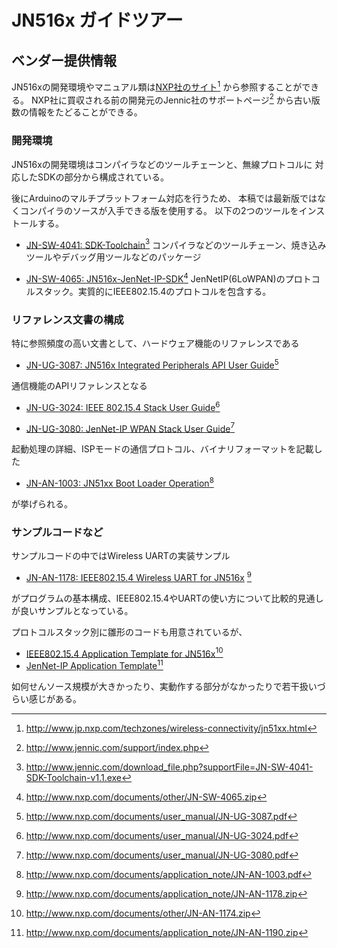 JN516x ガイドツアー
===================

ベンダー提供情報
-----------
JN516xの開発環境やマニュアル類は[NXP社のサイト](http://www.arm.com/products/processors/instruction-set-architectures/index.php)[^1]
から参照することができる。
NXP社に買収される前の開発元のJennic社のサポートページ[^2] から古い版数の情報をたどることができる。

[^1]: <http://www.jp.nxp.com/techzones/wireless-connectivity/jn51xx.html>
[^2]: <http://www.jennic.com/support/index.php>

### 開発環境

JN516xの開発環境はコンパイラなどのツールチェーンと、無線プロトコルに
対応したSDKの部分から構成されている。

後にArduinoのマルチプラットフォーム対応を行うため、
本稿では最新版ではなくコンパイラのソースが入手できる版を使用する。
以下の2つのツールをインストールする。

- [JN-SW-4041: SDK-Toolchain](http://www.jennic.com/download_file.php?supportFile=JN-SW-4041-SDK-Toolchain-v1.1.exe)[^3]
コンパイラなどのツールチェーン、焼き込みツールやデバッグ用ツールなどのパッケージ

- [JN-SW-4065: JN516x-JenNet-IP-SDK](http://www.nxp.com/documents/other/JN-SW-4065.zip)[^4]
JenNetIP(6LoWPAN)のプロトコルスタック。実質的にIEEE802.15.4のプロトコルを包含する。


[^3]: <http://www.jennic.com/download_file.php?supportFile=JN-SW-4041-SDK-Toolchain-v1.1.exe>
[^4]: <http://www.nxp.com/documents/other/JN-SW-4065.zip>

### リファレンス文書の構成

特に参照頻度の高い文書として、ハードウェア機能のリファレンスである

- [JN-UG-3087: JN516x Integrated Peripherals API User Guide](http://www.nxp.com/documents/user_manual/JN-UG-3087.pdf)[^5]

通信機能のAPIリファレンスとなる

- [JN-UG-3024: IEEE 802.15.4 Stack User Guide](http://www.nxp.com/documents/user_manual/JN-UG-3024.pdf)[^6]

- [JN-UG-3080: JenNet-IP WPAN Stack User Guide](http://www.nxp.com/documents/user_manual/JN-UG-3080.pdf)[^7]

起動処理の詳細、ISPモードの通信プロトコル、バイナリフォーマットを記載した

- [JN-AN-1003: JN51xx Boot Loader Operation](http://www.nxp.com/documents/application_note/JN-AN-1003.pdf)[^8]

が挙げられる。

[^5]: <http://www.nxp.com/documents/user_manual/JN-UG-3087.pdf>
[^6]: <http://www.nxp.com/documents/user_manual/JN-UG-3024.pdf>
[^7]: <http://www.nxp.com/documents/user_manual/JN-UG-3080.pdf>
[^8]: <http://www.nxp.com/documents/application_note/JN-AN-1003.pdf>

### サンプルコードなど

サンプルコードの中ではWireless UARTの実装サンプル

- [JN-AN-1178: IEEE802.15.4 Wireless UART for JN516x](http://www.nxp.com/documents/application_note/JN-AN-1178.zip) [^9]

がプログラムの基本構成、IEEE802.15.4やUARTの使い方について比較的見通しが良いサンプルとなっている。

プロトコルスタック別に雛形のコードも用意されているが、

- [IEEE802.15.4 Application Template for JN516x](http://www.nxp.com/documents/other/JN-AN-1174.zip)[^10]
- [JenNet-IP Application Template](http://www.nxp.com/documents/application_note/JN-AN-1190.zip)[^11]

如何せんソース規模が大きかったり、実動作する部分がなかったりで若干扱いづらい感じがある。

[^9]: <http://www.nxp.com/documents/application_note/JN-AN-1178.zip>
[^10]: <http://www.nxp.com/documents/other/JN-AN-1174.zip>
[^11]: <http://www.nxp.com/documents/application_note/JN-AN-1190.zip>
